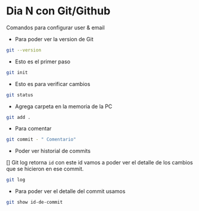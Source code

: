 # Dia N con Git/Github

Comandos para configurar user & email

* Para poder ver la version de Git

```bash
git --version
```

* Esto es el primer paso
```bash
git init
```

* Esto es para verificar cambios
```bash
git status
```
* Agrega carpeta en la memoria de la PC

```bash
git add .
```
* Para comentar 
```bash
git commit - " Comentario"
```
* Poder ver historial de commits

[] Git log retorna ```id``` con este id vamos a poder ver el detalle de los cambios que se hicieron en ese commit.

```bash
git log
```

* Para poder ver el detalle del commit usamos

```bash 
git show id-de-commit
```
